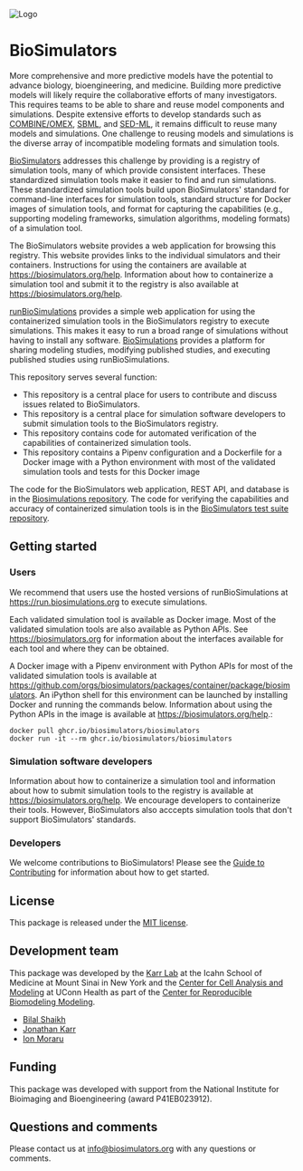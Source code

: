 ![Logo](https://raw.githubusercontent.com/biosimulations/Biosimulations/dev/libs/shared/assets/src/assets/images/biosimulators-logo/logo-white.svg)

# BioSimulators

More comprehensive and more predictive models have the potential to advance biology, bioengineering, and medicine. Building more predictive models will likely require the collaborative efforts of many investigators. This requires teams to be able to share and reuse model components and simulations. Despite extensive efforts to develop standards such as [COMBINE/OMEX](https://combinearchive.org/), [SBML](http://sbml.org), and [SED-ML](https://sed-ml.org), it remains difficult to reuse many models and simulations. One challenge to reusing models and simulations is the diverse array of incompatible modeling formats and simulation tools.

[BioSimulators](https://biosimulators.org) addresses this challenge by providing is a registry of simulation tools, many of which provide consistent interfaces. These standardized simulation tools make it easier to find and run simulations. These standardized simulation tools build upon BioSimulators' standard for command-line interfaces for simulation tools, standard structure for Docker images of simulation tools, and format for capturing the capabilities (e.g., supporting modeling frameworks, simulation algorithms, modeling formats) of a simulation tool.

The BioSimulators website provides a web application for browsing this registry. This website provides links to the individual simulators and their containers. Instructions for using the containers are available at https://biosimulators.org/help. Information about how to containerize a simulation tool and submit it to the registry is also available at https://biosimulators.org/help.

[runBioSimulations](https://run.biosimulations.org) provides a simple web application for using the containerized simulation tools in the BioSimulators registry to execute simulations. This makes it easy to run a broad range of simulations without having to install any software. [BioSimulations](https://biosimulations.org) provides a platform for sharing modeling studies, modifying published studies, and executing published studies using runBioSimulations.

This repository serves several function:
- This repository is a central place for users to contribute and discuss issues related to BioSimulators. 
- This repository is a central place for simulation software developers to submit simulation tools to the BioSimulators registry. 
- This repository contains code for automated verification of the capabilities of containerized simulation tools.
- This repository contains a Pipenv configuration and a Dockerfile for a Docker image with a Python environment with most of the validated simulation tools and tests for this Docker image

The code for the BioSimulators web application, REST API, and database is in the [Biosimulations repository](https://github.com/biosimulations/Biosimulations). The code for verifying the capabilities and accuracy of containerized simulation tools is in the [BioSimulators test suite repository](https://github.com/biosimulators/Biosimulators_test_suite).

## Getting started

### Users

We recommend that users use the hosted versions of runBioSimulations at https://run.biosimulations.org to execute simulations.

Each validated simulation tool is available as Docker image. Most of the validated simulation tools are also available as Python APIs. See https://biosimulators.org for information about the interfaces available for each tool and where they can be obtained.

A Docker image with a Pipenv environment with Python APIs for most of the validated simulation tools is available at https://github.com/orgs/biosimulators/packages/container/package/biosimulators. An iPython shell for this environment can be launched by installing Docker and running the commands below. Information about using the Python APIs in the image is available at https://biosimulators.org/help.:
```
docker pull ghcr.io/biosimulators/biosimulators
docker run -it --rm ghcr.io/biosimulators/biosimulators
```

### Simulation software developers

Information about how to containerize a simulation tool and information about how to submit simulation tools to the registry is available at https://biosimulators.org/help. We encourage developers to containerize their tools. However, BioSimulators also acccepts simulation tools that don't support BioSimulators' standards.

### Developers

We welcome contributions to BioSimulators! Please see the [Guide to Contributing](CONTRIBUTING.md) for information about how to get started.

## License

This package is released under the [MIT license](LICENSE).

## Development team

This package was developed by the [Karr Lab](https://www.karrlab.org) at the Icahn School of Medicine at Mount Sinai in New York and the [Center for Cell Analysis and Modeling](https://health.uconn.edu/cell-analysis-modeling/) at UConn Health as part of the [Center for Reproducible Biomodeling Modeling](https://reproduciblebiomodels.org).

- [Bilal Shaikh](https://www.bshaikh.com)
- [Jonathan Karr](https://www.karrlab.org)
- [Ion Moraru](https://facultydirectory.uchc.edu/profile?profileId=Moraru-Ion)

## Funding

This package was developed with support from the National Institute for Bioimaging and Bioengineering (award P41EB023912).

## Questions and comments

Please contact us at [info@biosimulators.org](mailto:info@biosimulators.org) with any questions or comments.
